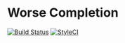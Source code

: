 Worse Completion
==================

[![Build Status](https://travis-ci.org/phpactor/completion.svg?branch=master)](https://travis-ci.org/phpactor/completion)
[![StyleCI](https://styleci.io/repos/<repo-id>/shield)](https://styleci.io/repos/<repo-id>)
